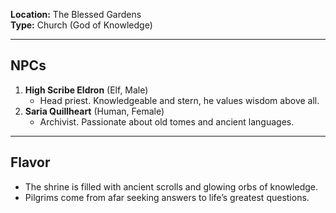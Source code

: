**Location:** The Blessed Gardens  
**Type:** Church (God of Knowledge)

---

## NPCs

1. **High Scribe Eldron** (Elf, Male)
    - Head priest. Knowledgeable and stern, he values wisdom above all.
2. **Saria Quillheart** (Human, Female)
    - Archivist. Passionate about old tomes and ancient languages.

---

## Flavor

- The shrine is filled with ancient scrolls and glowing orbs of knowledge.
- Pilgrims come from afar seeking answers to life’s greatest questions.